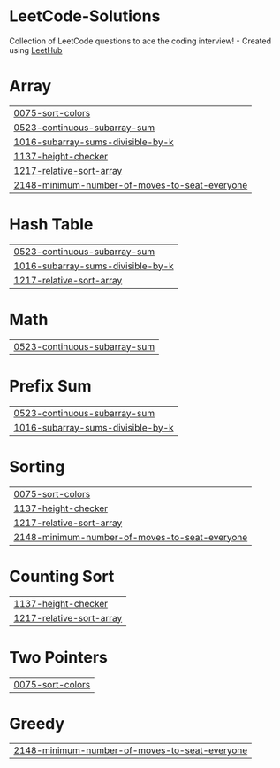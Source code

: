 # LeetCode-Solutions
Collection of LeetCode questions to ace the coding interview! - Created using [LeetHub](https://github.com/QasimWani/LeetHub)


# Array
|  |
| ------- |
| [0075-sort-colors](https://github.com/Maurya2811/LeetCode-GFG-Solutions/tree/master/0075-sort-colors) |
| [0523-continuous-subarray-sum](https://github.com/Maurya2811/LeetCode-GFG-Solutions/tree/master/0523-continuous-subarray-sum) |
| [1016-subarray-sums-divisible-by-k](https://github.com/Maurya2811/LeetCode-GFG-Solutions/tree/master/1016-subarray-sums-divisible-by-k) |
| [1137-height-checker](https://github.com/Maurya2811/LeetCode-GFG-Solutions/tree/master/1137-height-checker) |
| [1217-relative-sort-array](https://github.com/Maurya2811/LeetCode-GFG-Solutions/tree/master/1217-relative-sort-array) |
| [2148-minimum-number-of-moves-to-seat-everyone](https://github.com/Maurya2811/LeetCode-GFG-Solutions/tree/master/2148-minimum-number-of-moves-to-seat-everyone) |
# Hash Table
|  |
| ------- |
| [0523-continuous-subarray-sum](https://github.com/Maurya2811/LeetCode-GFG-Solutions/tree/master/0523-continuous-subarray-sum) |
| [1016-subarray-sums-divisible-by-k](https://github.com/Maurya2811/LeetCode-GFG-Solutions/tree/master/1016-subarray-sums-divisible-by-k) |
| [1217-relative-sort-array](https://github.com/Maurya2811/LeetCode-GFG-Solutions/tree/master/1217-relative-sort-array) |
# Math
|  |
| ------- |
| [0523-continuous-subarray-sum](https://github.com/Maurya2811/LeetCode-GFG-Solutions/tree/master/0523-continuous-subarray-sum) |
# Prefix Sum
|  |
| ------- |
| [0523-continuous-subarray-sum](https://github.com/Maurya2811/LeetCode-GFG-Solutions/tree/master/0523-continuous-subarray-sum) |
| [1016-subarray-sums-divisible-by-k](https://github.com/Maurya2811/LeetCode-GFG-Solutions/tree/master/1016-subarray-sums-divisible-by-k) |
# Sorting
|  |
| ------- |
| [0075-sort-colors](https://github.com/Maurya2811/LeetCode-GFG-Solutions/tree/master/0075-sort-colors) |
| [1137-height-checker](https://github.com/Maurya2811/LeetCode-GFG-Solutions/tree/master/1137-height-checker) |
| [1217-relative-sort-array](https://github.com/Maurya2811/LeetCode-GFG-Solutions/tree/master/1217-relative-sort-array) |
| [2148-minimum-number-of-moves-to-seat-everyone](https://github.com/Maurya2811/LeetCode-GFG-Solutions/tree/master/2148-minimum-number-of-moves-to-seat-everyone) |
# Counting Sort
|  |
| ------- |
| [1137-height-checker](https://github.com/Maurya2811/LeetCode-GFG-Solutions/tree/master/1137-height-checker) |
| [1217-relative-sort-array](https://github.com/Maurya2811/LeetCode-GFG-Solutions/tree/master/1217-relative-sort-array) |
# Two Pointers
|  |
| ------- |
| [0075-sort-colors](https://github.com/Maurya2811/LeetCode-GFG-Solutions/tree/master/0075-sort-colors) |
# Greedy
|  |
| ------- |
| [2148-minimum-number-of-moves-to-seat-everyone](https://github.com/Maurya2811/LeetCode-GFG-Solutions/tree/master/2148-minimum-number-of-moves-to-seat-everyone) |